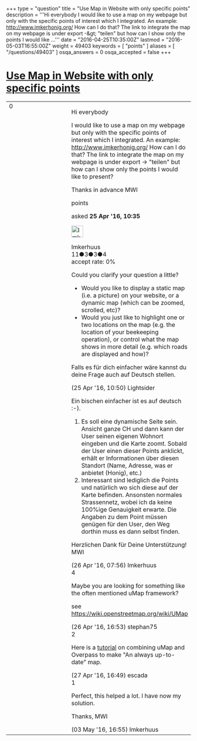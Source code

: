+++
type = "question"
title = "Use Map in Website with only specific points"
description = '''Hi everybody I would like to use a map on my webpage but only with the specific points of interest which I integrated. An example: http://www.imkerhonig.org/ How can I do that? The link to integrate the map on my webpage is under export -&amp;gt; &quot;teilen&quot; but how can I show only the points I would like ...'''
date = "2016-04-25T10:35:00Z"
lastmod = "2016-05-03T16:55:00Z"
weight = 49403
keywords = [ "points" ]
aliases = [ "/questions/49403" ]
osqa_answers = 0
osqa_accepted = false
+++

<div class="headNormal">

# [Use Map in Website with only specific points](/questions/49403/use-map-in-website-with-only-specific-points)

</div>

<div id="main-body">

<div id="askform">

<table id="question-table" style="width:100%;">
<colgroup>
<col style="width: 50%" />
<col style="width: 50%" />
</colgroup>
<tbody>
<tr>
<td style="width: 30px; vertical-align: top"><div class="vote-buttons">
<span id="post-49403-upvote" class="ajax-command post-vote up" rel="nofollow" title="I like this post (click again to cancel)"> </span>
<div id="post-49403-score" class="post-score" title="current number of votes">
0
</div>
<span id="post-49403-downvote" class="ajax-command post-vote down" rel="nofollow" title="I dont like this post (click again to cancel)"> </span> <span id="favorite-mark" class="ajax-command favorite-mark" rel="nofollow" title="mark/unmark this question as favorite (click again to cancel)"> </span>
<div id="favorite-count" class="favorite-count">
&#10;</div>
</div></td>
<td><div id="item-right">
<div class="question-body">
<p>Hi everybody</p>
<p>I would like to use a map on my webpage but only with the specific points of interest which I integrated. An example: <a href="http://www.imkerhonig.org/">http://www.imkerhonig.org/</a> How can I do that? The link to integrate the map on my webpage is under export -&gt; "teilen" but how can I show only the points I would like to present?</p>
<p>Thanks in advance MWI</p>
</div>
<div id="question-tags" class="tags-container tags">
<span class="post-tag tag-link-points" rel="tag" title="see questions tagged &#39;points&#39;">points</span>
</div>
<div id="question-controls" class="post-controls">
&#10;</div>
<div class="post-update-info-container">
<div class="post-update-info post-update-info-user">
<p>asked <strong>25 Apr '16, 10:35</strong></p>
<img src="https://secure.gravatar.com/avatar/f3527b1ef996d663e837fc0a27ef3622?s=32&amp;d=identicon&amp;r=g" class="gravatar" width="32" height="32" alt="Imkerhuus&#39;s gravatar image" />
<p><span>Imkerhuus</span><br />
<span class="score" title="11 reputation points">11</span><span title="3 badges"><span class="badge1">●</span><span class="badgecount">3</span></span><span title="3 badges"><span class="silver">●</span><span class="badgecount">3</span></span><span title="4 badges"><span class="bronze">●</span><span class="badgecount">4</span></span><br />
<span class="accept_rate" title="Rate of the user&#39;s accepted answers">accept rate:</span> <span title="Imkerhuus has no accepted answers">0%</span></p>
</div>
</div>
<div id="comments-container-49403" class="comments-container">
<span id="49404"></span>
<div id="comment-49404" class="comment">
<div id="post-49404-score" class="comment-score">
&#10;</div>
<div class="comment-text">
<p>Could you clarify your question a little?</p>
<ul>
<li>Would you like to display a static map (i.e. a picture) on your website, or a dynamic map (which can be zoomed, scrolled, etc)?</li>
<li>Would you just like to highlight one or two locations on the map (e.g. the location of your beekeeping operation), or control what the map shows in more detail (e.g. which roads are displayed and how)?</li>
</ul>
<p>Falls es für dich einfacher wäre kannst du deine Frage auch auf Deutsch stellen.</p>
</div>
<div id="comment-49404-info" class="comment-info">
<span class="comment-age">(25 Apr '16, 10:50)</span> <span class="comment-user userinfo">Lightsider</span>
</div>
</div>
<span id="49426"></span>
<div id="comment-49426" class="comment">
<div id="post-49426-score" class="comment-score">
&#10;</div>
<div class="comment-text">
<p>Ein bischen einfacher ist es auf deutsch :-).</p>
<ol>
<li>Es soll eine dynamische Seite sein. Ansicht ganze CH und dann kann der User seinen eigenen Wohnort eingeben und die Karte zoomt. Sobald der User einen dieser Points anklickt, erhält er Informationen über diesen Standort (Name, Adresse, was er anbietet (Honig), etc.)</li>
<li>Interessant sind lediglich die Points und natürlich wo sich diese auf der Karte befinden. Ansonsten normales Strassennetz, wobei ich da keine 100%ige Genauigkeit erwarte. Die Angaben zu dem Point müssen genügen für den User, den Weg dorthin muss es dann selbst finden.</li>
</ol>
<p>Herzlichen Dank für Deine Unterstützung! MWI</p>
</div>
<div id="comment-49426-info" class="comment-info">
<span class="comment-age">(26 Apr '16, 07:56)</span> <span class="comment-user userinfo">Imkerhuus</span>
</div>
</div>
<span id="49440"></span>
<div id="comment-49440" class="comment">
<div id="post-49440-score" class="comment-score">
4
</div>
<div class="comment-text">
<p>Maybe you are looking for something like the often mentioned uMap framework?</p>
<p>see <a href="https://wiki.openstreetmap.org/wiki/UMap">https://wiki.openstreetmap.org/wiki/UMap</a></p>
</div>
<div id="comment-49440-info" class="comment-info">
<span class="comment-age">(26 Apr '16, 16:53)</span> <span class="comment-user userinfo">stephan75</span>
</div>
</div>
<span id="49470"></span>
<div id="comment-49470" class="comment">
<div id="post-49470-score" class="comment-score">
2
</div>
<div class="comment-text">
<p>Here is a <a href="http://www.mappa-mercia.org/2014/09/creating-an-always-up-to-date-map.html">tutorial</a> on combining uMap and Overpass to make "An always up-to-date" map.</p>
</div>
<div id="comment-49470-info" class="comment-info">
<span class="comment-age">(27 Apr '16, 16:49)</span> <span class="comment-user userinfo">escada</span>
</div>
</div>
<span id="49561"></span>
<div id="comment-49561" class="comment">
<div id="post-49561-score" class="comment-score">
1
</div>
<div class="comment-text">
<p>Perfect, this helped a lot. I have now my solution.</p>
<p>Thanks, MWI</p>
</div>
<div id="comment-49561-info" class="comment-info">
<span class="comment-age">(03 May '16, 16:55)</span> <span class="comment-user userinfo">Imkerhuus</span>
</div>
</div>
</div>
<div id="comment-tools-49403" class="comment-tools">
&#10;</div>
<div class="clear">
&#10;</div>
<div id="comment-49403-form-container" class="comment-form-container">
&#10;</div>
<div class="clear">
&#10;</div>
</div></td>
</tr>
</tbody>
</table>

</div>

</div>

